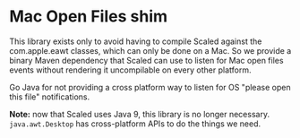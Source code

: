 # Mac Open Files shim

This library exists only to avoid having to compile Scaled against the com.apple.eawt classes,
which can only be done on a Mac. So we provide a binary Maven dependency that Scaled can use to
listen for Mac open files events without rendering it uncompilable on every other platform.

Go Java for not providing a cross platform way to listen for OS "please open this file"
notifications.

**Note:** now that Scaled uses Java 9, this library is no longer necessary. `java.awt.Desktop` has
cross-platform APIs to do the things we need.
